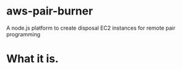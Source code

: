 # aws-pair-burner
A node.js platform to create disposal EC2 instances for remote pair programming 

# What it is.
